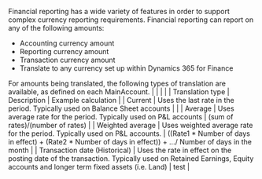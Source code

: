 Financial reporting has a wide variety of features in order to support complex currency reporting requirements. Financial reporting can report on any of the following amounts:
* Accounting currency amount 
* Reporting currency amount 
* Transaction currency amount 
* Translate to any currency set up within Dynamics 365 for Finance

For amounts being translated, the following types of translation are available, as defined on each MainAccount. 
|                  |             |                     |
| Translation type | Description | Example calculation | 
| Current | Uses the last rate in the period. Typically used on Balance Sheet accounts  |    | 
| Average | Uses average rate for the period. Typically used on P&L accounts | (sum of rates)/(number of rates) |
| Weighted average  | Uses weighted average rate for the period. Typically used on P&L accounts. | ((Rate1 * Number of days in effect) + (Rate2 * Number of days in effect)) + …/ Number of days in the month  | 
| Transaction date (Historical) | Uses the rate in effect on the posting date of the transaction. Typically used on Retained Earnings, Equity accounts and longer term fixed assets (i.e. Land) | test | 

